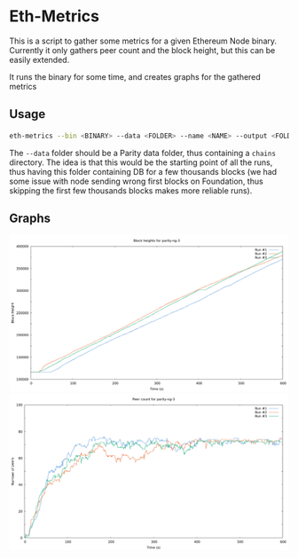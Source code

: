 # Eth-Metrics

This is a script to gather some metrics for a given Ethereum Node binary.
Currently it only gathers peer count and the block height, but this can
be easily extended.

It runs the binary for some time, and creates graphs for the gathered
metrics

## Usage

```bash
eth-metrics --bin <BINARY> --data <FOLDER> --name <NAME> --output <FOLDER>
```

The `--data` folder should be a Parity data folder, thus containing a `chains` directory.
The idea is that this would be the starting point of all the runs, thus having this folder
containing DB for a few thousands blocks (we had some issue with node sending wrong
first blocks on Foundation, thus skipping the first few thousands blocks makes more reliable
runs).

## Graphs


![Example Block Height](images/example-1.png?raw=true "Example Block Height")
![Example Peer Count](images/example-2.png?raw=true "Example Peer Count")


